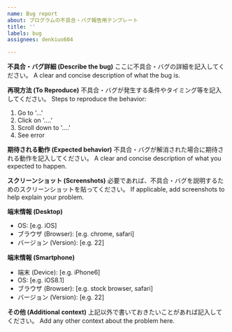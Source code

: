 ```yaml
---
name: Bug report
about: プログラムの不具合・バグ報告用テンプレート
title: ''
labels: bug
assignees: denkiuo604

---
```


**不具合・バグ詳細 (Describe the bug)**
ここに不具合・バグの詳細を記入してください。
A clear and concise description of what the bug is.

**再現方法 (To Reproduce)**
不具合・バグが発生する条件やタイミング等を記入してください。
Steps to reproduce the behavior:
1. Go to '...'
2. Click on '....'
3. Scroll down to '....'
4. See error

**期待される動作 (Expected behavior)**
不具合・バグが解消された場合に期待される動作を記入してください。
A clear and concise description of what you expected to happen.

**スクリーンショット (Screenshots)**
必要であれば、不具合・バグを説明するためのスクリーンショットを貼ってください。
If applicable, add screenshots to help explain your problem.

**端末情報 (Desktop)**
 - OS: [e.g. iOS]
 - ブラウザ (Browser): [e.g. chrome, safari]
 - バージョン (Version): [e.g. 22]

**端末情報 (Smartphone)**
 - 端末 (Device): [e.g. iPhone6]
 - OS: [e.g. iOS8.1]
 - ブラウザ (Browser): [e.g. stock browser, safari]
 - バージョン (Version): [e.g. 22]

**その他 (Additional context)**
上記以外で書いておきたいことがあれば記入してください。
Add any other context about the problem here.
